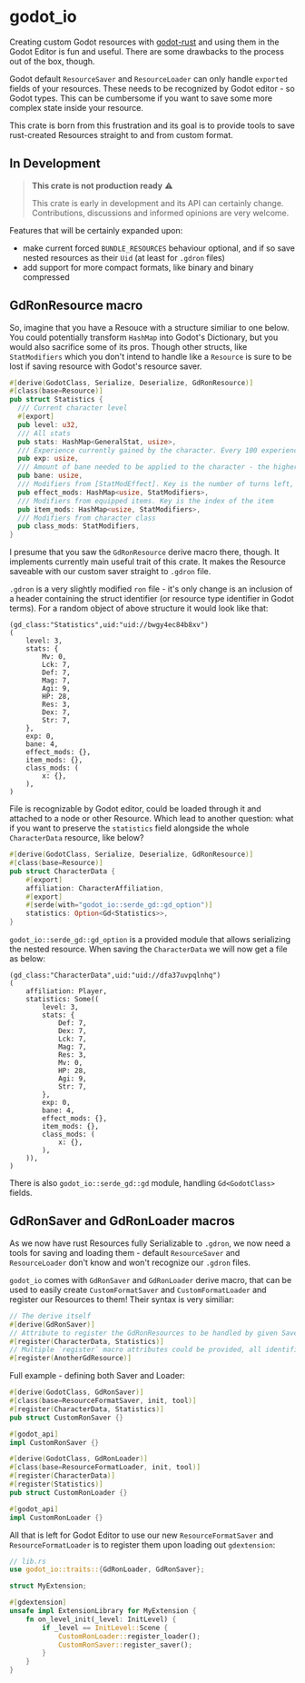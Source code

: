 # godot_io
Creating custom Godot resources with [godot-rust](https://github.com/godot-rust/gdext) and using them in the Godot Editor is fun and useful. There are some drawbacks to the process out of the box, though.

Godot default `ResourceSaver` and `ResourceLoader` can only handle `exported` fields of your resources. These needs to be recognized by Godot editor - so Godot types. This can be cumbersome if you want to save some more complex state inside your resource.

This crate is born from this frustration and its goal is to provide tools to save rust-created Resources straight to and from custom format.

## In Development
> **This crate is not production ready** ⚠️
>
> This crate is early in development and its API can certainly change. Contributions, discussions and informed opinions are very welcome.

Features that will be certainly expanded upon:
- make current forced `BUNDLE_RESOURCES` behaviour optional, and if so save nested resources as their `Uid` (at least for `.gdron` files)
- add support for more compact formats, like binary and binary compressed
 

## GdRonResource macro
So, imagine that you have a Resouce with a structure similiar to one below. You could potentially transform `HashMap` into Godot's Dictionary, but you would also sacrifice some of its pros. Though other structs, like `StatModifiers` which you don't intend to handle like a `Resource` is sure to be lost if saving resource with Godot's resource saver.
```rust
#[derive(GodotClass, Serialize, Deserialize, GdRonResource)]
#[class(base=Resource)]
pub struct Statistics {
  /// Current character level
  #[export]
  pub level: u32,
  /// All stats
  pub stats: HashMap<GeneralStat, usize>,
  /// Experience currently gained by the character. Every 100 experience points grants a level up with the chance of increasing stats
  pub exp: usize,
  /// Amount of bane needed to be applied to the character - the higher, the more *boons* it amassed
  pub bane: usize,
  /// Modifiers from [StatModEffect]. Key is the number of turns left, while value is the stat modifiers
  pub effect_mods: HashMap<usize, StatModifiers>,
  /// Modifiers from equipped items. Key is the index of the item
  pub item_mods: HashMap<usize, StatModifiers>,
  /// Modifiers from character class
  pub class_mods: StatModifiers,
}
```
I presume that you saw the `GdRonResource` derive macro there, though. It implements currently main useful trait of this crate. It makes the Resource saveable with our custom saver straight to `.gdron` file.

`.gdron` is a very slightly modified `ron` file - it's only change is an inclusion of a header containing the struct identifier (or resource type identifier in Godot terms). For a random object of above structure it would look like that:

```
(gd_class:"Statistics",uid:"uid://bwgy4ec84b8xv")
(
    level: 3,
    stats: {
        Mv: 0,
        Lck: 7,
        Def: 7,
        Mag: 7,
        Agi: 9,
        HP: 28,
        Res: 3,
        Dex: 7,
        Str: 7,
    },
    exp: 0,
    bane: 4,
    effect_mods: {},
    item_mods: {},
    class_mods: (
        x: {},
    ),
)
```
File is recognizable by Godot editor, could be loaded through it and attached to a node or other Resource. Which lead to another question: what if you want to preserve the `statistics` field alongside the whole `CharacterData` resource, like below?
```rust
#[derive(GodotClass, Serialize, Deserialize, GdRonResource)]
#[class(base=Resource)]
pub struct CharacterData {
    #[export]
    affiliation: CharacterAffiliation,
    #[export]
    #[serde(with="godot_io::serde_gd::gd_option")]
    statistics: Option<Gd<Statistics>>,
}
```
`godot_io::serde_gd::gd_option` is a provided module that allows serializing the nested resource. When saving the `CharacterData` we will now get a file as below: 
```
(gd_class:"CharacterData",uid:"uid://dfa37uvpqlnhq")
(
    affiliation: Player,
    statistics: Some((
        level: 3,
        stats: {
            Def: 7,
            Dex: 7,
            Lck: 7,
            Mag: 7,
            Res: 3,
            Mv: 0,
            HP: 28,
            Agi: 9,
            Str: 7,
        },
        exp: 0,
        bane: 4,
        effect_mods: {},
        item_mods: {},
        class_mods: (
            x: {},
        ),
    )),
)
```
There is also `godot_io::serde_gd::gd` module, handling `Gd<GodotClass>` fields.

## GdRonSaver and GdRonLoader macros
As we now have rust Resources fully Serializable to `.gdron`, we now need a tools for saving and loading them - default `ResourceSaver` and `ResourceLoader` don't know and won't recognize our `.gdron` files.

`godot_io` comes with `GdRonSaver` and `GdRonLoader` derive macro, that can be used to easily create `CustomFormatSaver` and `CustomFormatLoader` and register our Resources to them! Their syntax is very similiar:
```rust
// The derive itself
#[derive(GdRonSaver)]
// Attribute to register the GdRonResources to be handled by given Saver/Loader
#[register(CharacterData, Statistics)]
// Multiple `register` macro attributes could be provided, all identifiers contained within will be registered
#[register(AnotherGdResource)]
```
Full example - defining both Saver and Loader:
```rust
#[derive(GodotClass, GdRonSaver)]
#[class(base=ResourceFormatSaver, init, tool)]
#[register(CharacterData, Statistics)]
pub struct CustomRonSaver {}

#[godot_api]
impl CustomRonSaver {}

#[derive(GodotClass, GdRonLoader)]
#[class(base=ResourceFormatLoader, init, tool)]
#[register(CharacterData)]
#[register(Statistics)]
pub struct CustomRonLoader {}

#[godot_api]
impl CustomRonLoader {}
```
All that is left for Godot Editor to use our new `ResourceFormatSaver` and `ResourceFormatLoader` is to register them upon loading out `gdextension`:
```rust
// lib.rs
use godot_io::traits::{GdRonLoader, GdRonSaver};

struct MyExtension;

#[gdextension]
unsafe impl ExtensionLibrary for MyExtension {
    fn on_level_init(_level: InitLevel) {
        if _level == InitLevel::Scene {
            CustomRonLoader::register_loader();
            CustomRonSaver::register_saver();
        }
    }
}
```